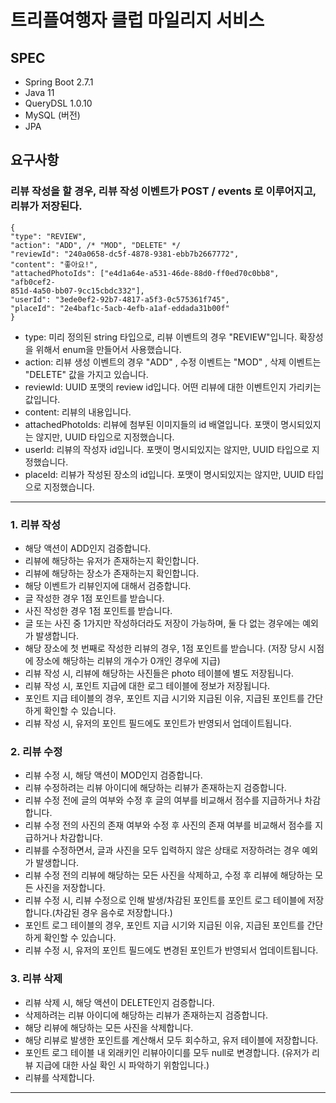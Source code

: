 # 트리플여행자 클럽 마일리지 서비스

## SPEC
* Spring Boot 2.7.1
* Java 11
* QueryDSL 1.0.10
* MySQL (버전)
* JPA

## 요구사항 
### 리뷰 작성을 할 경우, 리뷰 작성 이벤트가 POST / events 로 이루어지고, 리뷰가 저장된다.

```
{
"type": "REVIEW",
"action": "ADD", /* "MOD", "DELETE" */
"reviewId": "240a0658-dc5f-4878-9381-ebb7b2667772",
"content": "좋아요!",
"attachedPhotoIds": ["e4d1a64e-a531-46de-88d0-ff0ed70c0bb8", "afb0cef2-
851d-4a50-bb07-9cc15cbdc332"],
"userId": "3ede0ef2-92b7-4817-a5f3-0c575361f745",
"placeId": "2e4baf1c-5acb-4efb-a1af-eddada31b00f"
}
```
* type: 미리 정의된 string 타입으로, 리뷰 이벤트의 경우 "REVIEW"입니다. 확장성을 위해서 enum을 만들어서 사용했습니다.
* action: 리뷰 생성 이벤트의 경우 "ADD" , 수정 이벤트는 "MOD" , 삭제 이벤트는 "DELETE" 값을 가지고 있습니다.
* reviewId: UUID 포맷의 review id입니다. 어떤 리뷰에 대한 이벤트인지 가리키는 값입니다.
* content: 리뷰의 내용입니다.
* attachedPhotoIds: 리뷰에 첨부된 이미지들의 id 배열입니다. 포맷이 명시되있지는 않지만, UUID 타입으로 지정했습니다.
* userId: 리뷰의 작성자 id입니다. 포맷이 명시되있지는 않지만, UUID 타입으로 지정했습니다.
* placeId: 리뷰가 작성된 장소의 id입니다. 포맷이 명시되있지는 않지만, UUID 타입으로 지정했습니다.

---

### 1. 리뷰 작성

* 해당 액션이 ADD인지 검증합니다.
* 리뷰에 해당하는 유저가 존재하는지 확인합니다.
* 리뷰에 해당하는 장소가 존재하는지 확인합니다.
* 해당 이벤트가 리뷰인지에 대해서 검증합니다.
* 글 작성한 경우 1점 포인트를 받습니다.
* 사진 작성한 경우 1점 포인트를 받습니다.
* 글 또는 사진 중 1가지만 작성하더라도 저장이 가능하며, 둘 다 없는 경우에는 예외가 발생합니다.
* 해당 장소에 첫 번째로 작성한 리뷰의 경우, 1점 포인트를 받습니다. (저장 당시 시점에 장소에 해당하는 리뷰의 개수가 0개인 경우에 지급)
* 리뷰 작성 시, 리뷰에 해당하는 사진들은 photo 테이블에 별도 저장됩니다.
* 리뷰 작성 시, 포인트 지급에 대한 로그 테이블에 정보가 저장됩니다.
* 포인트 지급 테이블의 경우, 포인트 지급 시기와 지급된 이유, 지급된 포인트를 간단하게 확인할 수 있습니다.
* 리뷰 작성 시, 유저의 포인트 필드에도 포인트가 반영되서 업데이트됩니다.


### 2. 리뷰 수정

* 리뷰 수정 시, 해당 액션이 MOD인지 검증합니다.
* 리뷰 수정하려는 리뷰 아이디에 해당하는 리뷰가 존재하는지 검증합니다.
* 리뷰 수정 전에 글의 여부와 수정 후 글의 여부를 비교해서 점수를 지급하거나 차감합니다.
* 리뷰 수정 전의 사진의 존재 여부와 수정 후 사진의 존재 여부를 비교해서 점수를 지급하거나 차감합니다.
* 리뷰를 수정하면서, 글과 사진을 모두 입력하지 않은 상태로 저장하려는 경우 예외가 발생합니다.
* 리뷰 수정 전의 리뷰에 해당하는 모든 사진을 삭제하고, 수정 후 리뷰에 해당하는 모든 사진을 저장합니다.
* 리뷰 수정 시, 리뷰 수정으로 인해 발생/차감된 포인트를 포인트 로그 테이블에 저장합니다.(차감된 경우 음수로 저장합니다.)
* 포인트 로그 테이블의 경우, 포인트 지급 시기와 지급된 이유, 지급된 포인트를 간단하게 확인할 수 있습니다.
* 리뷰 수정 시, 유저의 포인트 필드에도 변경된 포인트가 반영되서 업데이트됩니다.

### 3. 리뷰 삭제

* 리뷰 삭제 시, 해당 액션이 DELETE인지 검증합니다.
* 삭제하려는 리뷰 아이디에 해당하는 리뷰가 존재하는지 검증합니다.
* 해당 리뷰에 해당하는 모든 사진을 삭제합니다.
* 해당 리뷰로 발생한 포인트를 계산해서 모두 회수하고, 유저 테이블에 저장합니다.
* 포인트 로그 테이블 내 외래키인 리뷰아이디를 모두 null로 변경합니다. (유저가 리뷰 지급에 대한 사실 확인 시 파악하기 위함입니다.)
* 리뷰를 삭제합니다.

---



